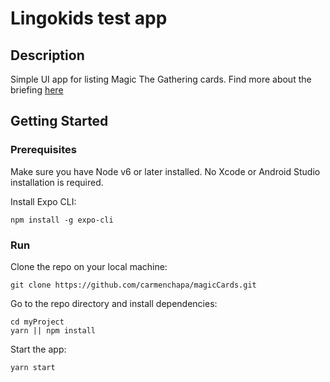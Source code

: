 # Lingokids test app

## Description

Simple UI app for listing Magic The Gathering cards.
Find more about the briefing [here](https://gist.github.com/fluiddot/df493de55d8ecbd0d1899fa779bde78a)

## Getting Started

### Prerequisites

Make sure you have Node v6 or later installed. No Xcode or Android Studio installation is required.

Install Expo CLI:

```
npm install -g expo-cli
```

### Run

Clone the repo on your local machine:

```
git clone https://github.com/carmenchapa/magicCards.git
```

Go to the repo directory and install dependencies:

```
cd myProject
yarn || npm install
```

Start the app:

```
yarn start
```
